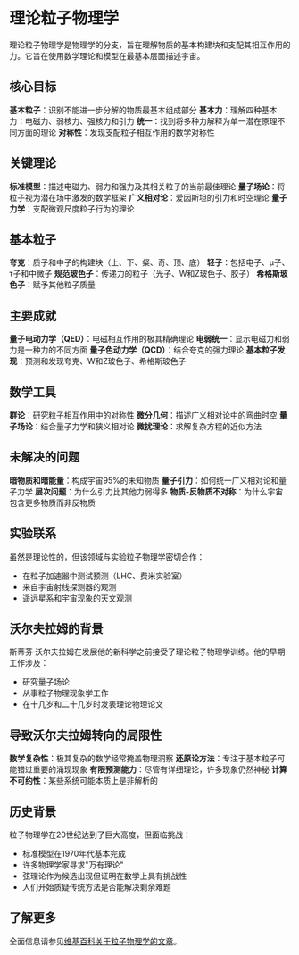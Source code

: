 # 理论粒子物理学

理论粒子物理学是物理学的分支，旨在理解物质的基本构建块和支配其相互作用的力。它旨在使用数学理论和模型在最基本层面描述宇宙。

## 核心目标

**基本粒子**：识别不能进一步分解的物质最基本组成部分
**基本力**：理解四种基本力：电磁力、弱核力、强核力和引力
**统一**：找到将多种力解释为单一潜在原理不同方面的理论
**对称性**：发现支配粒子相互作用的数学对称性

## 关键理论

**标准模型**：描述电磁力、弱力和强力及其相关粒子的当前最佳理论
**量子场论**：将粒子视为潜在场中激发的数学框架
**广义相对论**：爱因斯坦的引力和时空理论
**量子力学**：支配微观尺度粒子行为的理论

## 基本粒子

**夸克**：质子和中子的构建块（上、下、粲、奇、顶、底）
**轻子**：包括电子、μ子、τ子和中微子
**规范玻色子**：传递力的粒子（光子、W和Z玻色子、胶子）
**希格斯玻色子**：赋予其他粒子质量

## 主要成就

**量子电动力学（QED）**：电磁相互作用的极其精确理论
**电弱统一**：显示电磁力和弱力是一种力的不同方面
**量子色动力学（QCD）**：结合夸克的强力理论
**基本粒子发现**：预测和发现夸克、W和Z玻色子、希格斯玻色子

## 数学工具

**群论**：研究粒子相互作用中的对称性
**微分几何**：描述广义相对论中的弯曲时空
**量子场论**：结合量子力学和狭义相对论
**微扰理论**：求解复杂方程的近似方法

## 未解决的问题

**暗物质和暗能量**：构成宇宙95%的未知物质
**量子引力**：如何统一广义相对论和量子力学
**层次问题**：为什么引力比其他力弱得多
**物质-反物质不对称**：为什么宇宙包含更多物质而非反物质

## 实验联系

虽然是理论性的，但该领域与实验粒子物理学密切合作：
- 在粒子加速器中测试预测（LHC、费米实验室）
- 来自宇宙射线探测器的观测
- 遥远星系和宇宙现象的天文观测

## 沃尔夫拉姆的背景

斯蒂芬·沃尔夫拉姆在发展他的新科学之前接受了理论粒子物理学训练。他的早期工作涉及：
- 研究量子场论
- 从事粒子物理现象学工作
- 在十几岁和二十几岁时发表理论物理论文

## 导致沃尔夫拉姆转向的局限性

**数学复杂性**：极其复杂的数学经常掩盖物理洞察
**还原论方法**：专注于基本粒子可能错过重要的涌现现象
**有限预测能力**：尽管有详细理论，许多现象仍然神秘
**计算不可约性**：某些系统可能本质上是非解析的

## 历史背景

粒子物理学在20世纪达到了巨大高度，但面临挑战：
- 标准模型在1970年代基本完成
- 许多物理学家寻求"万有理论"
- 弦理论作为候选出现但证明在数学上具有挑战性
- 人们开始质疑传统方法是否能解决剩余难题

## 了解更多

全面信息请参见[维基百科关于粒子物理学的文章](https://zh.wikipedia.org/wiki/粒子物理学)。